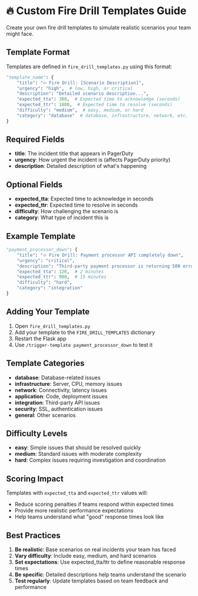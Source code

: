 # 🔥 Custom Fire Drill Templates Guide

Create your own fire drill templates to simulate realistic scenarios your team might face.

## Template Format

Templates are defined in `fire_drill_templates.py` using this format:

```python
"template_name": {
    "title": "🔥 Fire Drill: [Scenario Description]",
    "urgency": "high",  # low, high, or critical
    "description": "Detailed scenario description...",
    "expected_tta": 300,  # Expected time to acknowledge (seconds)
    "expected_ttr": 1800,  # Expected time to resolve (seconds)
    "difficulty": "medium",  # easy, medium, or hard
    "category": "database"  # database, infrastructure, network, etc.
}
```

## Required Fields

- **title**: The incident title that appears in PagerDuty
- **urgency**: How urgent the incident is (affects PagerDuty priority)
- **description**: Detailed description of what's happening

## Optional Fields

- **expected_tta**: Expected time to acknowledge in seconds
- **expected_ttr**: Expected time to resolve in seconds  
- **difficulty**: How challenging the scenario is
- **category**: What type of incident this is

## Example Template

```python
"payment_processor_down": {
    "title": "🔥 Fire Drill: Payment processor API completely down",
    "urgency": "critical",
    "description": "Third-party payment processor is returning 500 errors for all requests. No payments can be processed and customers are getting errors during checkout.",
    "expected_tta": 120,  # 2 minutes
    "expected_ttr": 900,  # 15 minutes
    "difficulty": "hard",
    "category": "integration"
}
```

## Adding Your Template

1. Open `fire_drill_templates.py`
2. Add your template to the `FIRE_DRILL_TEMPLATES` dictionary
3. Restart the Flask app
4. Use `/trigger-template payment_processor_down` to test it

## Template Categories

- **database**: Database-related issues
- **infrastructure**: Server, CPU, memory issues
- **network**: Connectivity, latency issues
- **application**: Code, deployment issues
- **integration**: Third-party API issues
- **security**: SSL, authentication issues
- **general**: Other scenarios

## Difficulty Levels

- **easy**: Simple issues that should be resolved quickly
- **medium**: Standard issues with moderate complexity
- **hard**: Complex issues requiring investigation and coordination

## Scoring Impact

Templates with `expected_tta` and `expected_ttr` values will:
- Reduce scoring penalties if teams respond within expected times
- Provide more realistic performance expectations
- Help teams understand what "good" response times look like

## Best Practices

1. **Be realistic**: Base scenarios on real incidents your team has faced
2. **Vary difficulty**: Include easy, medium, and hard scenarios
3. **Set expectations**: Use expected_tta/ttr to define reasonable response times
4. **Be specific**: Detailed descriptions help teams understand the scenario
5. **Test regularly**: Update templates based on team feedback and performance
